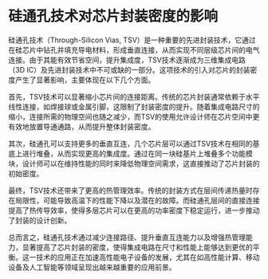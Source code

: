 # 硅通孔技术对芯片封装密度的影响

硅通孔技术（Through-Silicon Vias, TSV）是一种重要的先进封装技术，它通过在硅芯片中钻孔并填充导电材料，形成垂直连接，从而实现不同层级芯片间的电气连接。由于其能有效节省空间，提升集成度，TSV技术逐渐成为三维集成电路（3D IC）及先进封装技术中不可或缺的一部分。这项技术的引入对芯片的封装密度产生了显著影响，主要体现在以下几个方面。

首先，TSV技术可以显著缩小芯片间的连接距离。传统的芯片封装通常依赖于水平线性连接，如焊接球或金属引脚，这限制了封装密度的提升。随着集成电路尺寸的缩小，连接所需的物理空间也随之减少，而TSV的使用允许设计师在芯片空间中更有效地放置导通通路，从而提升整体封装密度。

其次，硅通孔可以支持更多的垂直互连，几个芯片层可以通过TSV技术在相同的基底上进行堆叠，从而实现更高的集成度。通过在同一块硅基片上堆叠多个功能模块，设计师可以在维持性能的同时来降低物理空间需求，这直接推动了芯片封装的初始密度。

最终，TSV技术还带来了更高的热管理效率。传统的封装方式在层间传递热量时存在局限性，可能导致高温下的性能下降以及潜在的故障。而硅通孔层间的直接连接提高了热传导效率，使得多层芯片可以在更高的功率密度下稳定运行，进一步推动了封装的设计创新。

总而言之，硅通孔技术通过减少连接路径、提升垂直互连能力以及增强热管理能力，显著提高了芯片封装的密度，使得集成电路在尺寸和性能上能够达到更优的平衡。这一技术的应用正在加速高性能电子设备的发展，尤其在如高性能计算、移动设备及人工智能等领域呈现出越来越重要的应用前景。